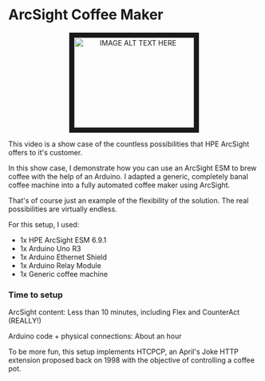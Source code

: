 # ArcSight Coffee Maker

<center><a href="http://www.youtube.com/watch?feature=player_embedded&v=qnxxP2z7eto
" target="_blank"><img src="http://img.youtube.com/vi/qnxxP2z7eto/0.jpg" 
alt="IMAGE ALT TEXT HERE" width="240" height="180" border="10" /></a></center>

This video is a show case of the countless possibilities that HPE ArcSight offers to it's customer.
 
In this show case, I demonstrate how you can use an ArcSight ESM to brew coffee with the help of an Arduino. I adapted a generic, completely banal coffee machine into a fully automated coffee maker using ArcSight.
 
That's of course just an example of the flexibility of the solution. The real possibilities are virtually endless.
 
For this setup, I used:
 
- 1x HPE ArcSight ESM 6.9.1
- 1x Arduino Uno R3
- 1x Arduino Ethernet Shield
- 1x Arduino Relay Module
- 1x Generic coffee machine
 
### Time to setup ###
ArcSight content: Less than 10 minutes, including Flex and CounterAct (REALLY!)

Arduino code + physical connections: About an hour
 
To be more fun, this setup implements HTCPCP, an April's Joke HTTP extension proposed back on 1998 with the objective of controlling a coffee pot.
